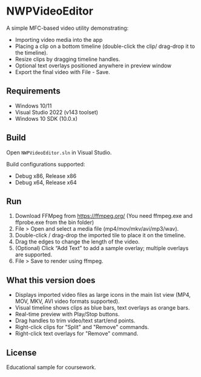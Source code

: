 # NWPVideoEditor

A simple MFC-based video utility demonstrating:
- Importing video media into the app
- Placing a clip on a bottom timeline (double-click the clip/ drag-drop it to the timeline).
- Resize clips by dragging timeline handles.
- Optional text overlays positioned anywhere in preview window
- Export the final video with File - Save.

## Requirements
- Windows 10/11
- Visual Studio 2022 (v143 toolset)
- Windows 10 SDK (10.0.x)

## Build
Open `NWPVideoEditor.sln` in Visual Studio.

Build configurations supported:
- Debug x86, Release x86
- Debug x64, Release x64

## Run
1) Download FFMpeg from https://ffmpeg.org/ (You need ffmpeg.exe and ffprobe.exe from the bin folder)
2) File > Open and select a media file (mp4/mov/mkv/avi/mp3/wav).
3) Double-click / drag-drop the imported tile to place it on the timeline.
4) Drag the edges to change the length of the video.
5) (Optional) Click “Add Text” to add a sample overlay; multiple overlays are supported.
6) File > Save to render using ffmpeg.
   
## What this version does
- Displays imported video files as large icons in the main list view (MP4, MOV, MKV, AVI video formats supported).
- Visual timeline shows clips as blue bars, text overlays as orange bars.
- Real-time preview with Play/Stop buttons.
- Drag handles to trim video/text start/end points.
- Right-click clips for "Split" and "Remove" commands.
- Right-click text overlays for "Remove" command.

## License
Educational sample for coursework.
